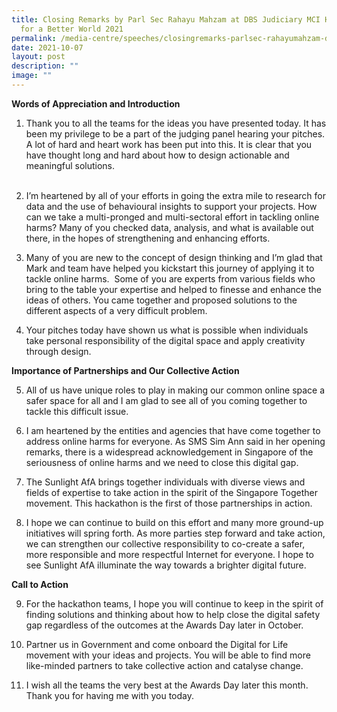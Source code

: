 ```yaml
---
title: Closing Remarks by Parl Sec Rahayu Mahzam at DBS Judiciary MCI Hackathon
  for a Better World 2021
permalink: /media-centre/speeches/closingremarks-parlsec-rahayumahzam-dbsjudiciarymci-hackathon-betterworld2021/
date: 2021-10-07
layout: post
description: ""
image: ""
---
```

**Words of Appreciation and Introduction**  
  
1. Thank you to all the teams for the ideas you have presented today. It has been my privilege to be a part of the judging panel hearing your pitches. A lot of hard and heart work has been put into this. It is clear that you have thought long and hard about how to design actionable and meaningful solutions.   
   
2. I’m heartened by all of your efforts in going the extra mile to research for data and the use of behavioural insights to support your projects. How can we take a multi-pronged and multi-sectoral effort in tackling online harms? Many of you checked data, analysis, and what is available out there, in the hopes of strengthening and enhancing efforts.  
  
3. Many of you are new to the concept of design thinking and I’m glad that Mark and team have helped you kickstart this journey of applying it to tackle online harms.  Some of you are experts from various fields who bring to the table your expertise and helped to finesse and enhance the ideas of others. You came together and proposed solutions to the different aspects of a very difficult problem.  
  
4. Your pitches today have shown us what is possible when individuals take personal responsibility of the digital space and apply creativity through design.   
  
**Importance of Partnerships and Our Collective Action**   
  
5. All of us have unique roles to play in making our common online space a safer space for all and I am glad to see all of you coming together to tackle this difficult issue.   
  
6. I am heartened by the entities and agencies that have come together to address online harms for everyone. As SMS Sim Ann said in her opening remarks, there is a widespread acknowledgement in Singapore of the seriousness of online harms and we need to close this digital gap.   
  
7. The Sunlight AfA brings together individuals with diverse views and fields of expertise to take action in the spirit of the Singapore Together movement. This hackathon is the first of those partnerships in action.   
  
8. I hope we can continue to build on this effort and many more ground-up initiatives will spring forth. As more parties step forward and take action, we can strengthen our collective responsibility to co-create a safer, more responsible and more respectful Internet for everyone. I hope to see Sunlight AfA illuminate the way towards a brighter digital future.  
  
**Call to Action**  
  
9. For the hackathon teams, I hope you will continue to keep in the spirit of finding solutions and thinking about how to help close the digital safety gap regardless of the outcomes at the Awards Day later in October.   
  
10. Partner us in Government and come onboard the Digital for Life movement with your ideas and projects. You will be able to find more like-minded partners to take collective action and catalyse change.  
  
11. I wish all the teams the very best at the Awards Day later this month. Thank you for having me with you today.